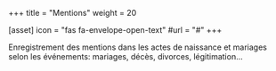 +++
title = "Mentions"
weight = 20

[asset]
  icon = "fas fa-envelope-open-text"
  #url = "#"
+++

Enregistrement des mentions dans les actes de naissance et mariages selon les événements: mariages, décès, divorces, légitimation...
